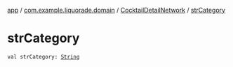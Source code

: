 [app](../../index.md) / [com.example.liquorade.domain](../index.md) / [CocktailDetailNetwork](index.md) / [strCategory](./str-category.md)

# strCategory

`val strCategory: `[`String`](https://kotlinlang.org/api/latest/jvm/stdlib/kotlin/-string/index.html)